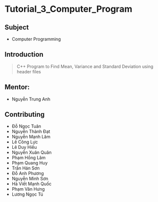 # Tutorial_3_Computer_Program

## Subject
* Computer Programming

## Introduction
> C++ Program to Find Mean, Variance and Standard Deviation using header files

## Mentor:
* Nguyễn Trung Anh

## Contributing
* Đỗ Ngọc Tuân
* Nguyễn Thành Đạt
* Nguyễn Mạnh Lâm
* Lê Công Lực
* Lê Duy Hiếu
* Nguyễn Xuân Quân
* Phạm Hồng Lâm
* Phạm Quang Huy
* Trần Hán Sơn
* Đỗ Anh Phương
* Nguyễn Minh Sơn
* Hà Viết Mạnh Quốc
* Phạm Văn Hưng
* Lương Ngọc Tú
